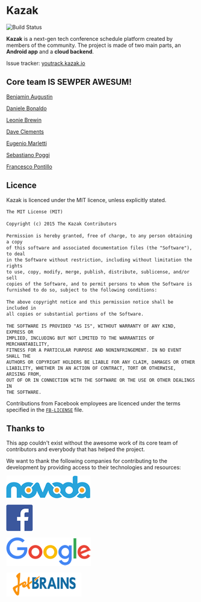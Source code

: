 # Kazak
![Build Status](https://ci.stylingandroid.com/jenkins/buildStatus/icon?job=kazak-app "Build Status")

**Kazak** is a next-gen tech conference schedule platform created by members of the community. The project is made of two main parts, an **Android app** and a **cloud backend**.

Issue tracker: [youtrack.kazak.io](http://youtrack.kazak.io/issues)

## Core team IS SEWPER AWESUM!

[Benjamin Augustin](http://github.com/Dorvaryn)

[Daniele Bonaldo](http://github.com/danybony)

[Leonie Brewin](http://github.com/leoniebrewin)

[Dave Clements](http://github.com/DigitalPencils)

[Eugenio Marletti](http://github.com/Takhion)

[Sebastiano Poggi](http://github.com/rock3r)

[Francesco Pontillo](http://github.com/frapontillo)

## Licence

Kazak is licenced under the MIT licence, unless explicitly stated.

	The MIT License (MIT)

	Copyright (c) 2015 The Kazak Contributors

	Permission is hereby granted, free of charge, to any person obtaining a copy
	of this software and associated documentation files (the "Software"), to deal
	in the Software without restriction, including without limitation the rights
	to use, copy, modify, merge, publish, distribute, sublicense, and/or sell
	copies of the Software, and to permit persons to whom the Software is
	furnished to do so, subject to the following conditions:

	The above copyright notice and this permission notice shall be included in
	all copies or substantial portions of the Software.

	THE SOFTWARE IS PROVIDED "AS IS", WITHOUT WARRANTY OF ANY KIND, EXPRESS OR
	IMPLIED, INCLUDING BUT NOT LIMITED TO THE WARRANTIES OF MERCHANTABILITY,
	FITNESS FOR A PARTICULAR PURPOSE AND NONINFRINGEMENT. IN NO EVENT SHALL THE
	AUTHORS OR COPYRIGHT HOLDERS BE LIABLE FOR ANY CLAIM, DAMAGES OR OTHER
	LIABILITY, WHETHER IN AN ACTION OF CONTRACT, TORT OR OTHERWISE, ARISING FROM,
	OUT OF OR IN CONNECTION WITH THE SOFTWARE OR THE USE OR OTHER DEALINGS IN
	THE SOFTWARE.

Contributions from Facebook employees are licenced under the terms specified in the
[`FB-LICENSE`](FB-LICENSE) file.

## Thanks to

This app couldn't exist without the awesome work of its core team of contributors and everybody that has helped the project.

We want to thank the following companies for contributing to the development by providing access to their technologies and
resources:

[![](docs/logo_novoda.png)](http://www.novoda.com)

[![](docs/logo_facebook.png)](http://www.facebook.com)

[![](docs/logo_google.png)](http://www.google.com)

[![](docs/logo_jetbrains.png)](http://www.jetbrains.com)
